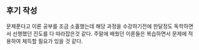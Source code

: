 ## 후기 작성

문제푼다고 이론 공부를 조금 소홀했는데 해당 과정을 수강하기전에 한달정도 독학하면서 선행했던 진도를 다 따라잡은것 같다. 주말에 배웠던 이론들은 복습하면서 문제에 적용하여 체득할 필요가 있을 것 같다.
